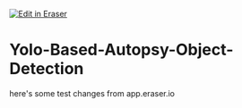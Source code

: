<p><a target="_blank" href="https://app.eraser.io/workspace/X6Uw2KKR37SRWknPgwQt" id="edit-in-eraser-github-link"><img alt="Edit in Eraser" src="https://firebasestorage.googleapis.com/v0/b/second-petal-295822.appspot.com/o/images%2Fgithub%2FOpen%20in%20Eraser.svg?alt=media&amp;token=968381c8-a7e7-472a-8ed6-4a6626da5501"></a></p>

# Yolo-Based-Autopsy-Object-Detection
here's some test changes from app.eraser.io


<!--- Eraser file: https://app.eraser.io/workspace/X6Uw2KKR37SRWknPgwQt --->